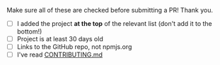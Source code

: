 Make sure all of these are checked before submitting a PR! Thank you.

- [ ] I added the project **at the top** of the relevant list (don't add it to the bottom!)
- [ ] Project is at least 30 days old
- [ ] Links to the GitHub repo, not npmjs.org
- [ ] I've read [CONTRIBUTING.md](/contributing.md)
